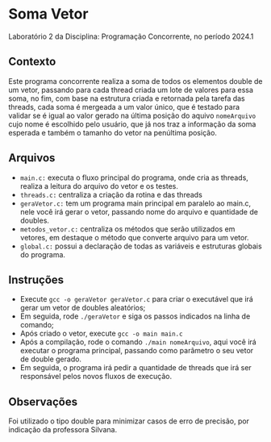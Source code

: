 # Soma Vetor
Laboratório 2 da Disciplina: Programação Concorrente, no período 2024.1

## Contexto
Este programa concorrente realiza a soma de todos os elementos double de um vetor, passando para cada thread criada um lote de valores para essa soma,
no fim, com base na estrutura criada e retornada pela tarefa das threads, cada soma é mergeada a um valor único, que é testado para validar se é igual ao valor
gerado na última posição do aquivo ```nomeArquivo``` cujo nome é escolhido pelo usuário, que já nos traz a informação da soma esperada e também o tamanho do vetor na penúltima posição.

## Arquivos

 - ```main.c:``` executa o fluxo principal do programa, onde cria as threads, realiza a leitura do arquivo do vetor e os testes.
 - ```threads.c:``` centraliza a criação da rotina e das threads
 - ```geraVetor.c:``` tem um programa main principal em paralelo ao main.c, nele você irá gerar o vetor, passando nome do arquivo e quantidade de doubles.
 - ```metodos_vetor.c:``` centraliza os métodos que serão utilizados em vetores, em destaque o método que converte arquivo para um vetor.
 - ```global.c:``` possui a declaração de todas as variáveis e estruturas globais do programa.

## Instruções
- Execute ```gcc -o geraVetor geraVetor.c``` para criar o executável que irá gerar um vetor de doubles aleatórios;
- Em seguida, rode ```./geraVetor``` e siga os passos indicados na linha de comando;
- Após criado o vetor, execute ```gcc -o main main.c```
- Após a compilação, rode o comando ```./main nomeArquivo```, aqui você irá executar o programa principal, passando como parâmetro o seu vetor de double gerado.
- Em seguida, o programa irá pedir a quantidade de threads que irá ser responsável pelos novos fluxos de execução.


## Observações
Foi utilizado o tipo double para minimizar casos de erro de precisão, por indicação da professora Silvana.
